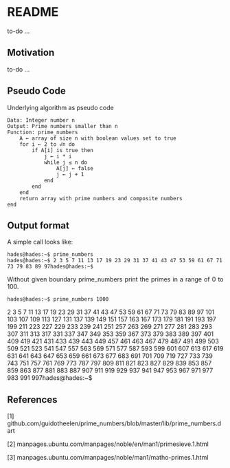 # README

<p align="justify">to-do ...</p>

## Motivation

<p align="justify">to-do ...</p>

## Pseudo Code

<p align="justify">Underlying algorithm as pseudo code</p>

    Data: Integer number n
    Output: Prime numbers smaller than n
    Function: prime_numbers
        A ← array of size n with boolean values set to true
        for i ← 2 to √n do
            if A[i] is true then
                j ← i * i
                while j ≤ n do
                    A[j] ← false
                    j ← j + 1
                end
            end
        end    
        return array with prime numbers and composite numbers
    end
    
## Output format

<p align="justify">A simple call looks like:</p>

    hades@hades:~$ prime_numbers
    hades@hades:~$ 2 3 5 7 11 13 17 19 23 29 31 37 41 43 47 53 59 61 67 71 73 79 83 89 97hades@hades:~$

<p align="justify">Without given boundary prime_numbers print the primes in a range of 0 to 100.</p>   

    hades@hades:~$ prime_numbers 1000
2 3 5 7 11 13 17 19 23 29 31 37 41 43 47 53 59 61 67 71 73 79 83 89 97 101 103 107 109 113 127 131 137 139 149 151 157 163 167 173 179 181 191 193 197 199 211 223 227 229 233 239 241 251 257 263 269 271 277 281 283 293 307 311 313 317 331 337 347 349 353 359 367 373 379 383 389 397 401 409 419 421 431 433 439 443 449 457 461 463 467 479 487 491 499 503 509 521 523 541 547 557 563 569 571 577 587 593 599 601 607 613 617 619 631 641 643 647 653 659 661 673 677 683 691 701 709 719 727 733 739 743 751 757 761 769 773 787 797 809 811 821 823 827 829 839 853 857 859 863 877 881 883 887 907 911 919 929 937 941 947 953 967 971 977 983 991 997hades@hades:~$ 

    
## References

[1]    github.com/guidotheelen/prime_numbers/blob/master/lib/prime_numbers.dart

[2]    manpages.ubuntu.com/manpages/noble/en/man1/primesieve.1.html

[3]    manpages.ubuntu.com/manpages/noble/man1/matho-primes.1.html


